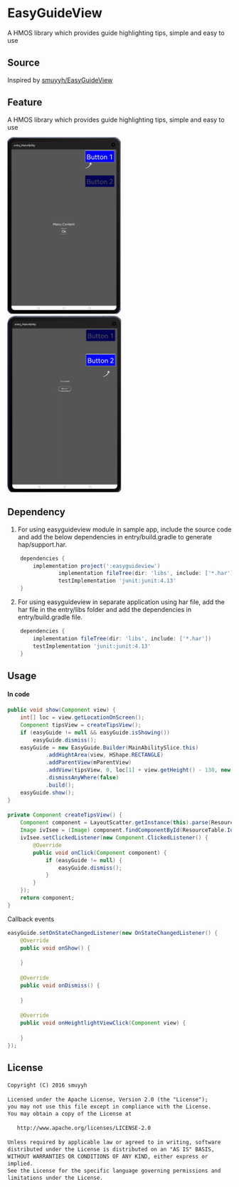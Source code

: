 # EasyGuideView

A HMOS library which provides guide highlighting tips, simple and easy to use

## Source
Inspired by [smuyyh/EasyGuideView](https://github.com/smuyyh/EasyGuideView)

## Feature
A HMOS library which provides guide highlighting tips, simple and easy to use

<img src="screenshots/Screenshot1.png" width="256">
<img src="screenshots/Screenshot2.png" width="256">

## Dependency
1. For using easyguideview module in sample app, include the source code and add the below dependencies in entry/build.gradle to generate hap/support.har.
```groovy
	dependencies {
		implementation project(':easyguideview')
                implementation fileTree(dir: 'libs', include: ['*.har'])
                testImplementation 'junit:junit:4.13'
	}
```
2. For using easyguideview in separate application using har file, add the har file in the entry/libs folder and add the dependencies in entry/build.gradle file.
```groovy
	dependencies {
		implementation fileTree(dir: 'libs', include: ['*.har'])
		testImplementation 'junit:junit:4.13'
	}
```

## Usage

#### In code

```java
public void show(Component view) {
	int[] loc = view.getLocationOnScreen();
	Component tipsView = createTipsView();
	if (easyGuide != null && easyGuide.isShowing())
		easyGuide.dismiss();
	easyGuide = new EasyGuide.Builder(MainAbilitySlice.this)
			.addHightArea(view, HShape.RECTANGLE)
			.addParentView(mParentView)
			.addView(tipsView, 0, loc[1] + view.getHeight() - 130, new DependentLayout.LayoutConfig(ComponentContainer.LayoutConfig.MATCH_PARENT, ComponentContainer.LayoutConfig.MATCH_CONTENT))
			.dismissAnyWhere(false)
			.build();
	easyGuide.show();
}

private Component createTipsView() {
	Component component = LayoutScatter.getInstance(this).parse(ResourceTable.Layout_tips_view, null, false);
	Image ivIsee = (Image) component.findComponentById(ResourceTable.Id_ivIsee);
	ivIsee.setClickedListener(new Component.ClickedListener() {
		@Override
		public void onClick(Component component) {
			if (easyGuide != null) {
				easyGuide.dismiss();
			}
		}
	});
	return component;
}
```
Callback events

```java
easyGuide.setOnStateChangedListener(new OnStateChangedListener() {
	@Override
	public void onShow() {
		
	}

	@Override
	public void onDismiss() {
		
	}

	@Override
	public void onHeightlightViewClick(Component view) {
		
	}
});
```


## License
```
Copyright (C) 2016 smuyyh

Licensed under the Apache License, Version 2.0 (the "License");
you may not use this file except in compliance with the License.
You may obtain a copy of the License at

   http://www.apache.org/licenses/LICENSE-2.0

Unless required by applicable law or agreed to in writing, software
distributed under the License is distributed on an "AS IS" BASIS,
WITHOUT WARRANTIES OR CONDITIONS OF ANY KIND, either express or implied.
See the License for the specific language governing permissions and
limitations under the License.
```
